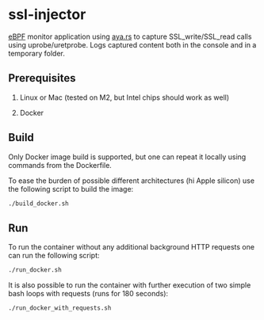 
  

# ssl-injector

  

[eBPF](https://ebpf.io/) monitor application using [aya.rs](https://github.com/aya-rs/aya) to capture SSL_write/SSL_read calls using uprobe/uretprobe. Logs captured content both in the console and in a temporary folder.

  

## Prerequisites

  

1. Linux or Mac (tested on M2, but Intel chips should work as well)

2. Docker

  
  

## Build

  

Only Docker image build is supported, but one can repeat it locally using commands from the Dockerfile.

  

To ease the burden of possible different architectures (hi Apple silicon) use the following script to build the image:

  

```bash
./build_docker.sh
```

  

## Run

To run the container without any additional background HTTP requests one can run the following script:
```bash
./run_docker.sh
```

It is also possible to run the container with further execution of two simple bash loops with requests (runs for 180 seconds):
```bash
./run_docker_with_requests.sh
```
